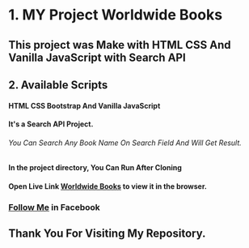 # 1. MY Project Worldwide Books

## This project was Make with HTML CSS And Vanilla JavaScript with Search API

## 2. Available Scripts
#### HTML CSS Bootstrap And Vanilla JavaScript
#### It's a Search API Project.
###### You Can Search Any Book Name On Search Field And Will Get Result.
#### In the project directory, You Can Run After Cloning

#### Open Live Link [Worldwide Books](https://worldwide-books.netlify.app/) to view it in the browser.

### [Follow Me](https://www.facebook.com/ohidur.AlexMarcer) in Facebook
## Thank You For Visiting My Repository.
